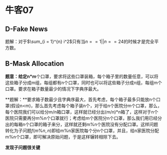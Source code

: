 # 牛客07

## D-Fake News

题解：对于$\sum_{i = 1}^{n} i^2$只有当$n == 1 || n == 24$的时候才是完全平方数。

## B-Mask Allocation

**题意：**给定**n*m**个口罩，要求将这些口罩装箱，每个箱子里的数量任意，可以将这些箱子分成m组，每组都有n个口罩，同时也可以将这些箱子分成n组，每组m个口罩。要求在箱子数量最少的情况下字典序最大。

**题解：**要求箱子数最少且字典序最大，首先考虑，每个箱子最多只能放n个口罩(假设n<m)，那么首先考虑每个箱子装n个，对于给n个医院分m个口罩，那么，每个医院我们可以给分m/n箱口罩，这样就已经分出(m/n)*n箱了，这样对于n个医院只需要再分m%n个口罩就行；考虑给m个医院分n个口罩，那么我们用已经分出的每箱n个口罩的箱子来分，这样就还剩m%n个医院没有分配口罩。这样问题转化为子问题$f(m\%n,n)$即给m%n家医院每个分n个口罩，并且，给n家医院分配m%n个口罩，即可解决原始问题，于是这样辗转相除下去。

**发现子问题很关键**

